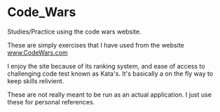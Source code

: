 # Code_Wars
Studies/Practice using the code wars website.

These are simply exercises that I have used from the website www.CodeWars.com

I enjoy the site because of its ranking system, and ease of access to challenging code test known as Kata's. It's basically a on the fly
way to keep skills relivient. 

These are not really meant to be run as an actual application. I just use these for personal references.

